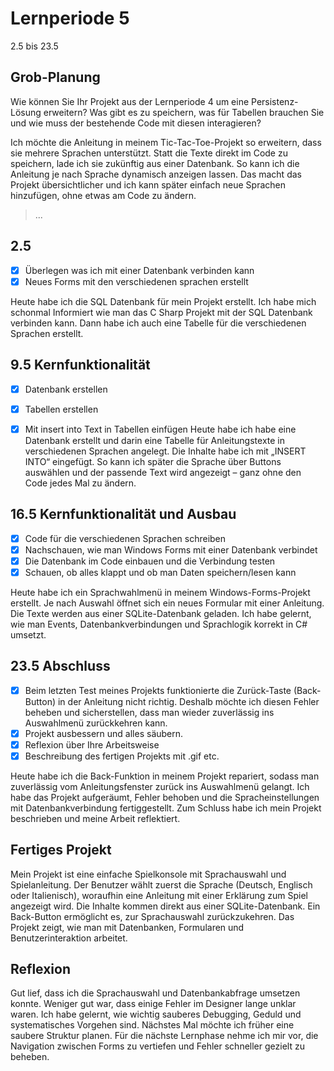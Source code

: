# Lernperiode 5

2.5 bis 23.5

## Grob-Planung

Wie können Sie Ihr Projekt aus der Lernperiode 4 um eine Persistenz-Lösung erweitern? Was gibt es zu speichern, was für Tabellen brauchen Sie und wie muss der bestehende Code mit diesen interagieren?

Ich möchte die Anleitung in meinem Tic-Tac-Toe-Projekt so erweitern, dass sie mehrere Sprachen unterstützt. Statt die Texte direkt im Code zu speichern, lade ich sie zukünftig aus einer Datenbank. So kann ich die Anleitung je nach Sprache dynamisch anzeigen lassen. Das macht das Projekt übersichtlicher und ich kann später einfach neue Sprachen hinzufügen, ohne etwas am Code zu ändern.



> ...

## 2.5

- [x] Überlegen was ich mit einer Datenbank verbinden kann
- [x] Neues Forms mit den verschiedenen sprachen erstellt

Heute habe ich die SQL Datenbank für mein Projekt erstellt. Ich habe mich schonmal Informiert wie man das C Sharp Projekt mit der SQL Datenbank verbinden kann. Dann habe ich auch eine Tabelle für die verschiedenen Sprachen erstellt.



## 9.5 Kernfunktionalität

- [x] Datenbank erstellen
- [x] Tabellen erstellen 
- [x] Mit insert into Text in Tabellen einfügen
Heute habe ich habe eine Datenbank erstellt und darin eine Tabelle für Anleitungstexte in verschiedenen Sprachen angelegt. Die Inhalte habe ich mit „INSERT INTO“ eingefügt. So kann ich später die Sprache über Buttons auswählen und der passende Text wird angezeigt – ganz ohne den Code jedes Mal zu ändern.
  

## 16.5 Kernfunktionalität und Ausbau

- [x] Code für die verschiedenen Sprachen schreiben 
- [x]  Nachschauen, wie man Windows Forms mit einer Datenbank verbindet
- [x] Die Datenbank im Code einbauen und die Verbindung testen
- [x] Schauen, ob alles klappt und ob man Daten speichern/lesen kann

Heute habe ich ein Sprachwahlmenü in meinem Windows-Forms-Projekt erstellt. Je nach Auswahl öffnet sich ein neues Formular mit einer Anleitung. Die Texte werden aus einer SQLite-Datenbank geladen. Ich habe gelernt, wie man Events, Datenbankverbindungen und Sprachlogik korrekt in C# umsetzt.


## 23.5 Abschluss

- [x] Beim letzten Test meines Projekts funktionierte die Zurück-Taste (Back-Button) in der Anleitung nicht richtig. Deshalb möchte ich diesen Fehler beheben und 
      sicherstellen, dass man wieder zuverlässig ins Auswahlmenü zurückkehren kann.
- [x] Projekt ausbessern und alles säubern.
- [x] Reflexion über Ihre Arbeitsweise
- [x] Beschreibung des fertigen Projekts mit .gif etc.

Heute habe ich die Back-Funktion in meinem Projekt repariert, sodass man zuverlässig vom Anleitungsfenster zurück ins Auswahlmenü gelangt. Ich habe das Projekt aufgeräumt, Fehler behoben und die Spracheinstellungen mit Datenbankverbindung fertiggestellt. Zum Schluss habe ich mein Projekt beschrieben und meine Arbeit reflektiert.


## Fertiges Projekt

Mein Projekt ist eine einfache Spielkonsole mit Sprachauswahl und Spielanleitung. Der Benutzer wählt zuerst die Sprache (Deutsch, Englisch oder Italienisch), woraufhin eine Anleitung mit einer Erklärung zum Spiel angezeigt wird. Die Inhalte kommen direkt aus einer SQLite-Datenbank. Ein Back-Button ermöglicht es, zur Sprachauswahl zurückzukehren. Das Projekt zeigt, wie man mit Datenbanken, Formularen und Benutzerinteraktion arbeitet.

## Reflexion

Gut lief, dass ich die Sprachauswahl und Datenbankabfrage umsetzen konnte. Weniger gut war, dass einige Fehler im Designer lange unklar waren. Ich habe gelernt, wie wichtig sauberes Debugging, Geduld und systematisches Vorgehen sind. Nächstes Mal möchte ich früher eine saubere Struktur planen. Für die nächste Lernphase nehme ich mir vor, die Navigation zwischen Forms zu vertiefen und Fehler schneller gezielt zu beheben.

